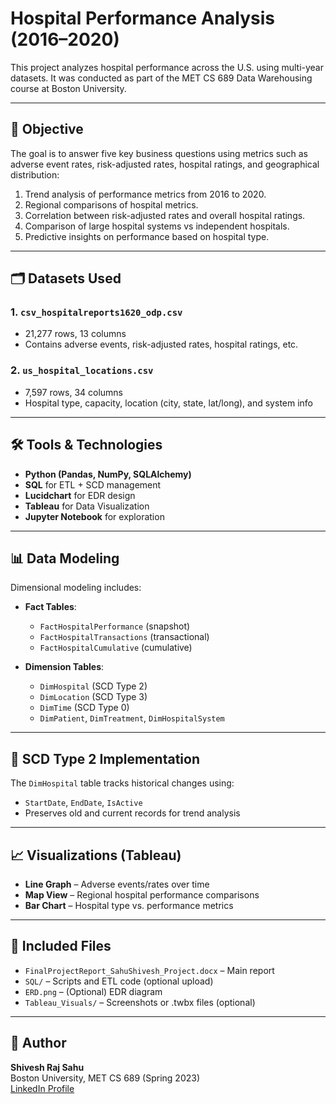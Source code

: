 # Hospital Performance Analysis (2016–2020)

This project analyzes hospital performance across the U.S. using multi-year datasets. It was conducted as part of the MET CS 689 Data Warehousing course at Boston University.

---

## 📌 Objective

The goal is to answer five key business questions using metrics such as adverse event rates, risk-adjusted rates, hospital ratings, and geographical distribution:

1. Trend analysis of performance metrics from 2016 to 2020.
2. Regional comparisons of hospital metrics.
3. Correlation between risk-adjusted rates and overall hospital ratings.
4. Comparison of large hospital systems vs independent hospitals.
5. Predictive insights on performance based on hospital type.

---

## 🗂️ Datasets Used

### 1. `csv_hospitalreports1620_odp.csv`
- 21,277 rows, 13 columns
- Contains adverse events, risk-adjusted rates, hospital ratings, etc.

### 2. `us_hospital_locations.csv`
- 7,597 rows, 34 columns
- Hospital type, capacity, location (city, state, lat/long), and system info

---

## 🛠️ Tools & Technologies

- **Python (Pandas, NumPy, SQLAlchemy)**
- **SQL** for ETL + SCD management
- **Lucidchart** for EDR design
- **Tableau** for Data Visualization
- **Jupyter Notebook** for exploration

---

## 📊 Data Modeling

Dimensional modeling includes:

- **Fact Tables**:
  - `FactHospitalPerformance` (snapshot)
  - `FactHospitalTransactions` (transactional)
  - `FactHospitalCumulative` (cumulative)

- **Dimension Tables**:
  - `DimHospital` (SCD Type 2)
  - `DimLocation` (SCD Type 3)
  - `DimTime` (SCD Type 0)
  - `DimPatient`, `DimTreatment`, `DimHospitalSystem`

---

## 🔄 SCD Type 2 Implementation

The `DimHospital` table tracks historical changes using:
- `StartDate`, `EndDate`, `IsActive`
- Preserves old and current records for trend analysis

---

## 📈 Visualizations (Tableau)

- **Line Graph** – Adverse events/rates over time
- **Map View** – Regional hospital performance comparisons
- **Bar Chart** – Hospital type vs. performance metrics

---

## 📎 Included Files

- `FinalProjectReport_SahuShivesh_Project.docx` – Main report
- `SQL/` – Scripts and ETL code (optional upload)
- `ERD.png` – (Optional) EDR diagram
- `Tableau_Visuals/` – Screenshots or .twbx files (optional)

---

## 🙋 Author

**Shivesh Raj Sahu**  
Boston University, MET CS 689 (Spring 2023)  
[LinkedIn Profile](https://www.linkedin.com/in/shivesh-raj-sahu-0555681a6/)  
